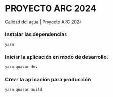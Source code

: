 # PROYECTO ARC 2024

Calidad del agua | Proyecto ARC 2024

### Instalar las dependencias
```bash
yarn
```

### Iniciar la aplicación en modo de desarrollo.
```bash
yarn quasar dev
```

### Crear la aplicación para producción
```bash
yarn quasar build
```
